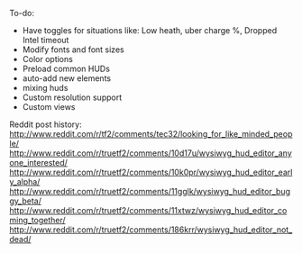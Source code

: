 To-do:
* Have toggles for situations like: Low heath, uber charge %, Dropped Intel timeout
* Modify fonts and font sizes
* Color options
* Preload common HUDs
* auto-add new elements
* mixing huds
* Custom resolution support
* Custom views

Reddit post history:
http://www.reddit.com/r/tf2/comments/tec32/looking_for_like_minded_people/
http://www.reddit.com/r/truetf2/comments/10d17u/wysiwyg_hud_editor_anyone_interested/
http://www.reddit.com/r/truetf2/comments/10k0pr/wysiwyg_hud_editor_early_alpha/
http://www.reddit.com/r/truetf2/comments/11gglk/wysiwyg_hud_editor_buggy_beta/
http://www.reddit.com/r/truetf2/comments/11xtwz/wysiwyg_hud_editor_coming_together/
http://www.reddit.com/r/truetf2/comments/186krr/wysiwyg_hud_editor_not_dead/
